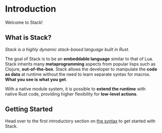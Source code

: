 # Introduction

Welcome to Stack!

## What is Stack?

*Stack is a highly dynamic stack-based language built in Rust.*

The goal of Stack is to be an **embeddable language** similar to that of Lua. Stack inherits many **metaprogramming** aspects from popular lisps such as Clojure, **out-of-the-box**. Stack allows the developer to manipulate the **code as data** at runtime without the need to learn separate syntax for macros. **What you see is what you get**.

With a native module system, it is possible to **extend the runtime** with native Rust code, providing higher flexibility for **low-level actions**.

## Getting Started

Head over to the first introductory section on [the syntax](introduction/syntax.md) to get started with Stack.
